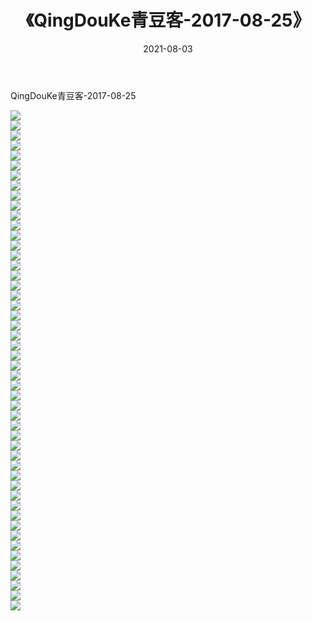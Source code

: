 ﻿---
layout: post
title:  《QingDouKe青豆客-2017-08-25》
date:   2021-08-03
img: http://img.660000.xyz/Sharelink/网络美图/2021/QingDouKe青豆客-2017-08-25/000.jpg
categories: [美女, 清纯, 唯美]
---

QingDouKe青豆客-2017-08-25

  ![](http://img.660000.xyz/Sharelink/网络美图/2021/QingDouKe青豆客-2017-08-25/001.jpg) <br> ![](http://img.660000.xyz/Sharelink/网络美图/2021/QingDouKe青豆客-2017-08-25/002.jpg) <br> ![](http://img.660000.xyz/Sharelink/网络美图/2021/QingDouKe青豆客-2017-08-25/003.jpg) <br> ![](http://img.660000.xyz/Sharelink/网络美图/2021/QingDouKe青豆客-2017-08-25/004.jpg) <br> ![](http://img.660000.xyz/Sharelink/网络美图/2021/QingDouKe青豆客-2017-08-25/005.jpg) <br> ![](http://img.660000.xyz/Sharelink/网络美图/2021/QingDouKe青豆客-2017-08-25/006.jpg) <br> ![](http://img.660000.xyz/Sharelink/网络美图/2021/QingDouKe青豆客-2017-08-25/007.jpg) <br> ![](http://img.660000.xyz/Sharelink/网络美图/2021/QingDouKe青豆客-2017-08-25/008.jpg) <br> ![](http://img.660000.xyz/Sharelink/网络美图/2021/QingDouKe青豆客-2017-08-25/009.jpg) <br> ![](http://img.660000.xyz/Sharelink/网络美图/2021/QingDouKe青豆客-2017-08-25/010.jpg) <br> ![](http://img.660000.xyz/Sharelink/网络美图/2021/QingDouKe青豆客-2017-08-25/011.jpg) <br> ![](http://img.660000.xyz/Sharelink/网络美图/2021/QingDouKe青豆客-2017-08-25/012.jpg) <br> ![](http://img.660000.xyz/Sharelink/网络美图/2021/QingDouKe青豆客-2017-08-25/013.jpg) <br> ![](http://img.660000.xyz/Sharelink/网络美图/2021/QingDouKe青豆客-2017-08-25/014.jpg) <br> ![](http://img.660000.xyz/Sharelink/网络美图/2021/QingDouKe青豆客-2017-08-25/015.jpg) <br> ![](http://img.660000.xyz/Sharelink/网络美图/2021/QingDouKe青豆客-2017-08-25/016.jpg) <br> ![](http://img.660000.xyz/Sharelink/网络美图/2021/QingDouKe青豆客-2017-08-25/017.jpg) <br> ![](http://img.660000.xyz/Sharelink/网络美图/2021/QingDouKe青豆客-2017-08-25/018.jpg) <br> ![](http://img.660000.xyz/Sharelink/网络美图/2021/QingDouKe青豆客-2017-08-25/019.jpg) <br> ![](http://img.660000.xyz/Sharelink/网络美图/2021/QingDouKe青豆客-2017-08-25/020.jpg) <br> ![](http://img.660000.xyz/Sharelink/网络美图/2021/QingDouKe青豆客-2017-08-25/021.jpg) <br> ![](http://img.660000.xyz/Sharelink/网络美图/2021/QingDouKe青豆客-2017-08-25/022.jpg) <br> ![](http://img.660000.xyz/Sharelink/网络美图/2021/QingDouKe青豆客-2017-08-25/023.jpg) <br> ![](http://img.660000.xyz/Sharelink/网络美图/2021/QingDouKe青豆客-2017-08-25/024.jpg) <br> ![](http://img.660000.xyz/Sharelink/网络美图/2021/QingDouKe青豆客-2017-08-25/025.jpg) <br> ![](http://img.660000.xyz/Sharelink/网络美图/2021/QingDouKe青豆客-2017-08-25/026.jpg) <br> ![](http://img.660000.xyz/Sharelink/网络美图/2021/QingDouKe青豆客-2017-08-25/027.jpg) <br> ![](http://img.660000.xyz/Sharelink/网络美图/2021/QingDouKe青豆客-2017-08-25/028.jpg) <br> ![](http://img.660000.xyz/Sharelink/网络美图/2021/QingDouKe青豆客-2017-08-25/029.jpg) <br> ![](http://img.660000.xyz/Sharelink/网络美图/2021/QingDouKe青豆客-2017-08-25/030.jpg) <br> ![](http://img.660000.xyz/Sharelink/网络美图/2021/QingDouKe青豆客-2017-08-25/031.jpg) <br> ![](http://img.660000.xyz/Sharelink/网络美图/2021/QingDouKe青豆客-2017-08-25/032.jpg) <br> ![](http://img.660000.xyz/Sharelink/网络美图/2021/QingDouKe青豆客-2017-08-25/033.jpg) <br> ![](http://img.660000.xyz/Sharelink/网络美图/2021/QingDouKe青豆客-2017-08-25/034.jpg) <br> ![](http://img.660000.xyz/Sharelink/网络美图/2021/QingDouKe青豆客-2017-08-25/035.jpg) <br> ![](http://img.660000.xyz/Sharelink/网络美图/2021/QingDouKe青豆客-2017-08-25/036.jpg) <br> ![](http://img.660000.xyz/Sharelink/网络美图/2021/QingDouKe青豆客-2017-08-25/037.jpg) <br> ![](http://img.660000.xyz/Sharelink/网络美图/2021/QingDouKe青豆客-2017-08-25/038.jpg) <br> ![](http://img.660000.xyz/Sharelink/网络美图/2021/QingDouKe青豆客-2017-08-25/039.jpg) <br> ![](http://img.660000.xyz/Sharelink/网络美图/2021/QingDouKe青豆客-2017-08-25/040.jpg) <br> ![](http://img.660000.xyz/Sharelink/网络美图/2021/QingDouKe青豆客-2017-08-25/041.jpg) <br> ![](http://img.660000.xyz/Sharelink/网络美图/2021/QingDouKe青豆客-2017-08-25/042.jpg) <br> ![](http://img.660000.xyz/Sharelink/网络美图/2021/QingDouKe青豆客-2017-08-25/043.jpg) <br> ![](http://img.660000.xyz/Sharelink/网络美图/2021/QingDouKe青豆客-2017-08-25/044.jpg) <br> ![](http://img.660000.xyz/Sharelink/网络美图/2021/QingDouKe青豆客-2017-08-25/045.jpg) <br> ![](http://img.660000.xyz/Sharelink/网络美图/2021/QingDouKe青豆客-2017-08-25/046.jpg) <br> ![](http://img.660000.xyz/Sharelink/网络美图/2021/QingDouKe青豆客-2017-08-25/047.jpg) <br> ![](http://img.660000.xyz/Sharelink/网络美图/2021/QingDouKe青豆客-2017-08-25/048.jpg) <br> ![](http://img.660000.xyz/Sharelink/网络美图/2021/QingDouKe青豆客-2017-08-25/049.jpg) <br> ![](http://img.660000.xyz/Sharelink/网络美图/2021/QingDouKe青豆客-2017-08-25/050.jpg) <br>